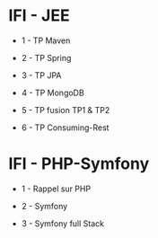 # IFI - JEE

* 1 - TP Maven

* 2 - TP Spring

* 3 - TP JPA

* 4 - TP MongoDB

* 5 - TP fusion TP1 & TP2

* 6 - TP Consuming-Rest

# IFI - PHP-Symfony

* 1 - Rappel sur PHP

* 2 - Symfony

* 3 - Symfony full Stack
